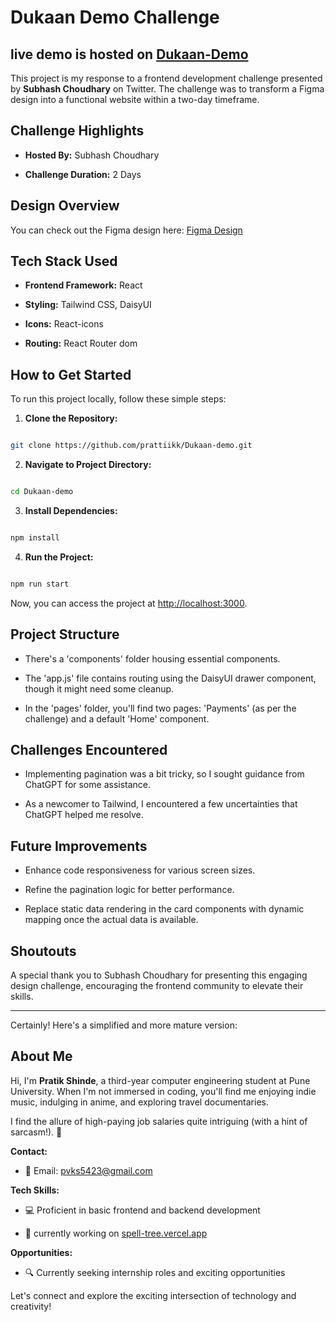 # Dukaan Demo Challenge

## live demo is hosted on [ Dukaan-Demo](https://dukaan-demo-pi.vercel.app/Payments)

This project is my response to a frontend development challenge presented by **Subhash Choudhary** on Twitter. The challenge was to transform a Figma design into a functional website within a two-day timeframe.

## Challenge Highlights

- **Hosted By:** Subhash Choudhary

- **Challenge Duration:** 2 Days

## Design Overview

You can check out the Figma design here: [Figma Design](https://www.figma.com/file/1QTpfgcJLng3SEHv3V7Nr4/?viewer=1&node-id=0%3A5723&fuid=1221104466944091979)

## Tech Stack Used

- **Frontend Framework:** React

- **Styling:** Tailwind CSS, DaisyUI

- **Icons:** React-icons

- **Routing:** React Router dom

## How to Get Started

To run this project locally, follow these simple steps:

1.  **Clone the Repository:**

```bash

git clone https://github.com/prattiikk/Dukaan-demo.git

```

2.  **Navigate to Project Directory:**

```bash

cd Dukaan-demo

```

3.  **Install Dependencies:**

```bash

npm install

```

4.  **Run the Project:**

```bash

npm run start

```

Now, you can access the project at [http://localhost:3000](http://localhost:3000).

## Project Structure

- There's a 'components' folder housing essential components.

- The 'app.js' file contains routing using the DaisyUI drawer component, though it might need some cleanup.

- In the 'pages' folder, you'll find two pages: 'Payments' (as per the challenge) and a default 'Home' component.

## Challenges Encountered

- Implementing pagination was a bit tricky, so I sought guidance from ChatGPT for some assistance.

- As a newcomer to Tailwind, I encountered a few uncertainties that ChatGPT helped me resolve.

## Future Improvements

- Enhance code responsiveness for various screen sizes.

- Refine the pagination logic for better performance.

- Replace static data rendering in the card components with dynamic mapping once the actual data is available.

## Shoutouts

A special thank you to Subhash Choudhary for presenting this engaging design challenge, encouraging the frontend community to elevate their skills.

---

Certainly! Here's a simplified and more mature version:

## About Me

Hi, I'm **Pratik Shinde**, a third-year computer engineering student at Pune University. When I'm not immersed in coding, you'll find me enjoying indie music, indulging in anime, and exploring travel documentaries.

I find the allure of high-paying job salaries quite intriguing (with a hint of sarcasm!). 🤑

**Contact:**

- 📧 Email: pvks5423@gmail.com

**Tech Skills:**

- 💻 Proficient in basic frontend and backend development

- 🚀 currently working on [spell-tree.vercel.app](https://spell-tree.vercel.app)

**Opportunities:**

- 🔍 Currently seeking internship roles and exciting opportunities

Let's connect and explore the exciting intersection of technology and creativity!
